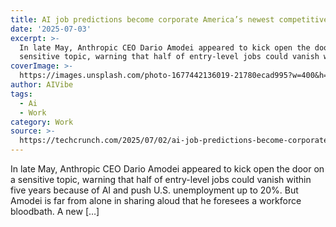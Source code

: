 ```yaml
---
title: AI job predictions become corporate America’s newest competitive sport
date: '2025-07-03'
excerpt: >-
  In late May, Anthropic CEO Dario Amodei appeared to kick open the door on a
  sensitive topic, warning that half of entry-level jobs could vanish within...
coverImage: >-
  https://images.unsplash.com/photo-1677442136019-21780ecad995?w=400&h=200&fit=crop&auto=format
author: AIVibe
tags:
  - Ai
  - Work
category: Work
source: >-
  https://techcrunch.com/2025/07/02/ai-job-predictions-become-corporate-americas-newest-competitive-sport/
---
```

In late May, Anthropic CEO Dario Amodei appeared to kick open the door on a sensitive topic, warning that half of entry-level jobs could vanish within five years because of AI and push U.S. unemployment up to 20%. But Amodei is far from alone in sharing aloud that he foresees a workforce bloodbath. A new [&#8230;]
